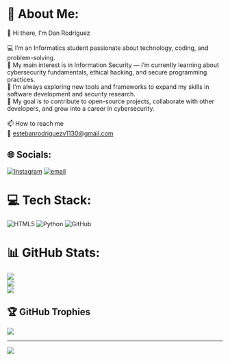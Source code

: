 # 💫 About Me:
👋 Hi there, I’m Dan Rodríguez<br><br>💻 I’m an Informatics student passionate about technology, coding, and problem-solving.<br>🔐 My main interest is in Information Security — I’m currently learning about cybersecurity fundamentals, ethical hacking, and secure programming practices.<br>🌱 I’m always exploring new tools and frameworks to expand my skills in software development and security research.<br>🚀 My goal is to contribute to open-source projects, collaborate with other developers, and grow into a career in cybersecurity.<br><br>📫 How to reach me<br>📧 estebanrodriguezv1130@gmail.com


## 🌐 Socials:
[![Instagram](https://img.shields.io/badge/Instagram-%23E4405F.svg?logo=Instagram&logoColor=white)](https://www.instagram.com/thedanskers) [![email](https://img.shields.io/badge/Email-D14836?logo=gmail&logoColor=white)](mailto:estebanrodriguezv1130@gmail.com) 

# 💻 Tech Stack:
![HTML5](https://img.shields.io/badge/html5-%23E34F26.svg?style=for-the-badge&logo=html5&logoColor=white) ![Python](https://img.shields.io/badge/python-3670A0?style=for-the-badge&logo=python&logoColor=ffdd54) ![GitHub](https://img.shields.io/badge/github-%23121011.svg?style=for-the-badge&logo=github&logoColor=white)
# 📊 GitHub Stats:
![](https://github-readme-stats.vercel.app/api?username=Danskers&theme=dark&hide_border=false&include_all_commits=true&count_private=false)<br/>
![](https://nirzak-streak-stats.vercel.app/?user=Danskers&theme=dark&hide_border=false)<br/>
![](https://github-readme-stats.vercel.app/api/top-langs/?username=Danskers&theme=dark&hide_border=false&include_all_commits=true&count_private=false&layout=compact)

## 🏆 GitHub Trophies
![](https://github-profile-trophy.vercel.app/?username=Danskers&theme=dracula&no-frame=false&no-bg=false&margin-w=4)

---
[![](https://visitcount.itsvg.in/api?id=Danskers&icon=0&color=0)](https://visitcount.itsvg.in)

<!-- Proudly created with GPRM ( https://gprm.itsvg.in ) -->
